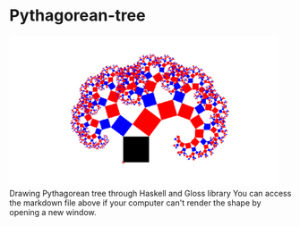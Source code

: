 # Pythagorean-tree
![](https://github.com/King-141319/Pythagorean-tree/blob/main/Pythagorean-tree.png)   
Drawing Pythagorean tree through Haskell and Gloss library
You can access the markdown file above if your computer can't render the shape by opening a new window.
